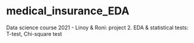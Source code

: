 # medical_insurance_EDA
Data science course 2021 - Linoy & Roni: project 2. EDA & statistical tests: T-test, Chi-square test
